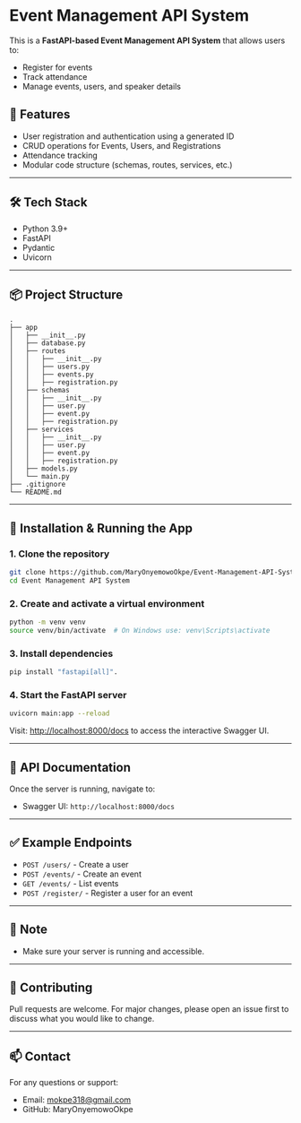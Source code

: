 # Event Management API System

This is a **FastAPI-based Event Management API System** that allows users to:

* Register for events
* Track attendance
* Manage events, users, and speaker details

## 🚀 Features

* User registration and authentication using a generated ID 
* CRUD operations for Events, Users, and Registrations
* Attendance tracking
* Modular code structure (schemas, routes, services, etc.)

---

## 🛠️ Tech Stack

* Python 3.9+
* FastAPI
* Pydantic
* Uvicorn

---

## 📦 Project Structure

```
.
├── app
│   ├── __init__.py
│   ├── database.py
│   ├── routes
│   │   ├── __init__.py
│   │   ├── users.py
│   │   ├── events.py
│   │   ├── registration.py
│   ├── schemas
│   │   ├── __init__.py
│   │   ├── user.py
│   │   ├── event.py
│   │   ├── registration.py
│   ├── services
│   │   ├── __init__.py
│   │   ├── user.py
│   │   ├── event.py
│   │   ├── registration.py
│   ├── models.py
│   └── main.py
├── .gitignore
└── README.md
```

---

## 🔧 Installation & Running the App

### 1. Clone the repository

```bash
git clone https://github.com/MaryOnyemowoOkpe/Event-Management-API-System.git
cd Event Management API System
```

### 2. Create and activate a virtual environment

```bash
python -m venv venv
source venv/bin/activate  # On Windows use: venv\Scripts\activate
```

### 3. Install dependencies

```bash
pip install "fastapi[all]".
```

### 4. Start the FastAPI server

```bash
uvicorn main:app --reload
```

Visit: [http://localhost:8000/docs](http://localhost:8000/docs) to access the interactive Swagger UI.

---

## 📝 API Documentation

Once the server is running, navigate to:

* Swagger UI: `http://localhost:8000/docs`

---

## ✅ Example Endpoints

* `POST /users/` - Create a user
* `POST /events/` - Create an event
* `GET /events/` - List events
* `POST /register/` - Register a user for an event

---

## 📌 Note

* Make sure your server is running and accessible.

---

## 🤝 Contributing

Pull requests are welcome. For major changes, please open an issue first to discuss what you would like to change.

---

## 📫 Contact

For any questions or support:

* Email: [mokpe318@gmail.com](mailto:mokpe318@mail.com)
* GitHub: MaryOnyemowoOkpe
